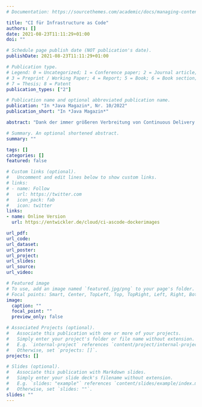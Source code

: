 ```yaml
---
# Documentation: https://sourcethemes.com/academic/docs/managing-content/

title: "CI für Infrastructure as Code"
authors: []
date: 2021-08-23T11:11:29+01:00
doi: ""

# Schedule page publish date (NOT publication's date).
publishDate: 2021-08-23T11:11:29+01:00

# Publication type.
# Legend: 0 = Uncategorized; 1 = Conference paper; 2 = Journal article;
# 3 = Preprint / Working Paper; 4 = Report; 5 = Book; 6 = Book section;
# 7 = Thesis; 8 = Patent
publication_types: ["2"]

# Publication name and optional abbreviated publication name.
publication: "In *Java Magazin*, Nr. 10/2022"
publication_short: "In *Java Magazin*"

abstract: "Dank der immer größeren Verbreitung von Continuous Delivery gewinnt die Automatisierung von Infrastruktur immer mehr an Bedeutung. Die Idee, Infrastruktur mit Hilfe von Quelltexten zu beschreiben, findet immer mehr Anhängerschaft, und daraus ergeben sich neue Herausforderungen für Operations, aber auch für Developer, die mit Infrastruktur in Berührung kommen. Dieser Artikel beschreibt, welchen Herausforderungen Operations und Developer sich bei der Arbeit mit Infrastructure as Code stellen müssen und wie sie aus den Erfahrungen der klassischen Softwareentwicklung lernen können, diese zu meistern. "

# Summary. An optional shortened abstract.
summary: ""

tags: []
categories: []
featured: false

# Custom links (optional).
#   Uncomment and edit lines below to show custom links.
# links:
# - name: Follow
#   url: https://twitter.com
#   icon_pack: fab
#   icon: twitter
links:
- name: Online Version
  url: https://entwickler.de/cloud/ci-ascode-dockerimages

url_pdf:
url_code:
url_dataset:
url_poster:
url_project:
url_slides:
url_source:
url_video:

# Featured image
# To use, add an image named `featured.jpg/png` to your page's folder.
# Focal points: Smart, Center, TopLeft, Top, TopRight, Left, Right, BottomLeft, Bottom, BottomRight.
image:
  caption: ""
  focal_point: ""
  preview_only: false

# Associated Projects (optional).
#   Associate this publication with one or more of your projects.
#   Simply enter your project's folder or file name without extension.
#   E.g. `internal-project` references `content/project/internal-project/index.md`.
#   Otherwise, set `projects: []`.
projects: []

# Slides (optional).
#   Associate this publication with Markdown slides.
#   Simply enter your slide deck's filename without extension.
#   E.g. `slides: "example"` references `content/slides/example/index.md`.
#   Otherwise, set `slides: ""`.
slides: ""
---
```


